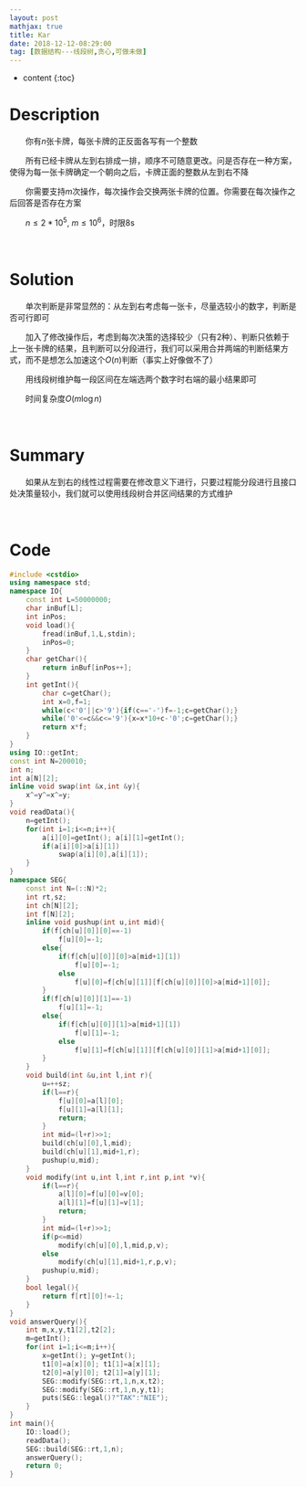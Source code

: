 ```yaml
---
layout: post
mathjax: true
title: Kar
date: 2018-12-12-08:29:00
tag: [数据结构---线段树,贪心,可做未做]
---
```

* content
{:toc}
# Description

　　你有$n$张卡牌，每张卡牌的正反面各写有一个整数

　　所有已经卡牌从左到右排成一排，顺序不可随意更改。问是否存在一种方案，使得为每一张卡牌确定一个朝向之后，卡牌正面的整数从左到右不降

　　你需要支持$m$次操作，每次操作会交换两张卡牌的位置。你需要在每次操作之后回答是否存在方案

　　$n \le 2*10^5,\ m\le 10^6$，时限8s



　　　　


# Solution

　　单次判断是非常显然的：从左到右考虑每一张卡，尽量选较小的数字，判断是否可行即可

　　加入了修改操作后，考虑到每次决策的选择较少（只有2种）、判断只依赖于上一张卡牌的结果，且判断可以分段进行，我们可以采用合并两端的判断结果方式，而不是想怎么加速这个$O(n)$判断（事实上好像做不了）

　　用线段树维护每一段区间在左端选两个数字时右端的最小结果即可

　　时间复杂度$O(m \log n)$

 　　　　　　

# Summary

　　如果从左到右的线性过程需要在修改意义下进行，只要过程能分段进行且接口处决策量较小，我们就可以使用线段树合并区间结果的方式维护

　　

# Code

```c++
#include <cstdio>
using namespace std;
namespace IO{
    const int L=50000000;
    char inBuf[L];
    int inPos;
    void load(){
        fread(inBuf,1,L,stdin);
        inPos=0;
    }
    char getChar(){
        return inBuf[inPos++];
    }
    int getInt(){
        char c=getChar();
        int x=0,f=1;
        while(c<'0'||c>'9'){if(c=='-')f=-1;c=getChar();}
        while('0'<=c&&c<='9'){x=x*10+c-'0';c=getChar();}
        return x*f;
    }
}
using IO::getInt;
const int N=200010;
int n;
int a[N][2];
inline void swap(int &x,int &y){
    x^=y^=x^=y;
}
void readData(){
    n=getInt();
    for(int i=1;i<=n;i++){
        a[i][0]=getInt(); a[i][1]=getInt();
        if(a[i][0]>a[i][1])
            swap(a[i][0],a[i][1]);
    }
}
namespace SEG{
    const int N=(::N)*2;
    int rt,sz;
    int ch[N][2];
    int f[N][2];
    inline void pushup(int u,int mid){
        if(f[ch[u][0]][0]==-1)
            f[u][0]=-1;
        else{
            if(f[ch[u][0]][0]>a[mid+1][1])
                f[u][0]=-1;
            else
                f[u][0]=f[ch[u][1]][f[ch[u][0]][0]>a[mid+1][0]];
        }
        if(f[ch[u][0]][1]==-1)
            f[u][1]=-1;
        else{
            if(f[ch[u][0]][1]>a[mid+1][1])
                f[u][1]=-1;
            else
                f[u][1]=f[ch[u][1]][f[ch[u][0]][1]>a[mid+1][0]];
        }
    }
    void build(int &u,int l,int r){
        u=++sz;
        if(l==r){
            f[u][0]=a[l][0];
            f[u][1]=a[l][1];
            return;
        }
        int mid=(l+r)>>1;
        build(ch[u][0],l,mid);
        build(ch[u][1],mid+1,r);
        pushup(u,mid);
    }
    void modify(int u,int l,int r,int p,int *v){
        if(l==r){
            a[l][0]=f[u][0]=v[0];
            a[l][1]=f[u][1]=v[1];
            return;
        }
        int mid=(l+r)>>1;
        if(p<=mid)
            modify(ch[u][0],l,mid,p,v);
        else
            modify(ch[u][1],mid+1,r,p,v);
        pushup(u,mid);
    }
    bool legal(){
        return f[rt][0]!=-1;
    }
}
void answerQuery(){
    int m,x,y,t1[2],t2[2];
    m=getInt();
    for(int i=1;i<=m;i++){
        x=getInt(); y=getInt();
        t1[0]=a[x][0]; t1[1]=a[x][1];
        t2[0]=a[y][0]; t2[1]=a[y][1];
        SEG::modify(SEG::rt,1,n,x,t2);
        SEG::modify(SEG::rt,1,n,y,t1);
        puts(SEG::legal()?"TAK":"NIE");
    }
}
int main(){
    IO::load();
    readData();
    SEG::build(SEG::rt,1,n);
    answerQuery();
    return 0;
}
```


